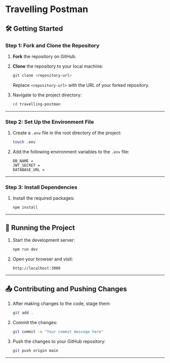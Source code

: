 # Travelling Postman

## 🛠 Getting Started

### Step 1: Fork and Clone the Repository

1. **Fork** the repository on GitHub.
2. **Clone** the repository to your local machine:
   ```bash
   git clone <repository-url>
   ```
   Replace `<repository-url>` with the URL of your forked repository.

3. Navigate to the project directory:
   ```bash
   cd travelling-postman
   ```

---

### Step 2: Set Up the Environment File

1. Create a `.env` file in the root directory of the project:
   ```bash
   touch .env
   ```

2. Add the following environment variables to the `.env` file:

   ```env
   DB_NAME =
   JWT_SECRET =
   DATABASE_URL =
   ```
---

### Step 3: Install Dependencies

1. Install the required packages:
   ```bash
   npm install
   ```

---

## 🚀 Running the Project

1. Start the development server:
   ```bash
   npm run dev
   ```

2. Open your browser and visit:
   ```
   http://localhost:3000
   ```

---

## 📤 Contributing and Pushing Changes

1. After making changes to the code, stage them:
   ```bash
   git add .
   ```

2. Commit the changes:
   ```bash
   git commit -m "Your commit message here"
   ```

3. Push the changes to your GitHub repository:
   ```bash
   git push origin main
   ```

---
